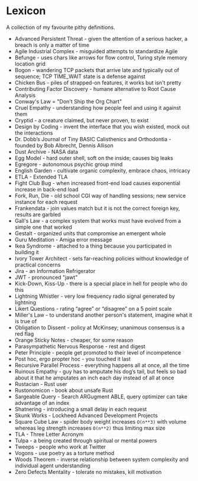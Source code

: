 # Lexicon

A collection of my favourite pithy definitions.

* Advanced Persistent Threat - given the attention of a serious hacker, a breach is only a matter of time
* Agile Industrial Complex - misguided attempts to standardize Agile
* Befunge - uses chars like arrows for flow control, Turing style memory location grid
* Bogon - wandering TCP packets that arrive late and typically out of sequence; TCP TIME_WAIT state is a defense against
* Chicken Bus - piles of strapped-on features, it works but isn't pretty
* Contributing Factor Discovery - humane alternative to Root Cause Analysis
* Conway's Law = "Don't Ship the Org Chart"
* Cruel Empathy - understanding how people feel and using it against them
* Cryptid - a creature claimed, but never proven, to exist
* Design by Coding - invent the interface that you wish existed, mock out the interactions
* Dr. Dobb’s Journal of Tiny BASIC Calisthenics and Orthodontia - founded by Bob Albrecht, Dennis Allison
* Dust Archive - NASA data
* Egg Model - hard outer shell, soft on the inside; causes big leaks
* Egregore - autonomous psychic group mind
* English Garden - cultivate organic complexity, embrace chaos, intricacy
* ETLA - Extended TLA
* Fight Club Bug - when increased front-end load causes exponential increase in back-end load
* Fork, Run, Die - old school CGI way of handling sessions; new service instance for each request
* Frankendata - join values match but it is not the correct foreign key, results are garbled
* Gall's Law - a complex system that works must have evolved from a simple one that worked
* Gestalt - organized units that compromise an emergent whole
* Guru Meditation - Amiga error message
* Ikea Syndrome - attached to a thing because you participated in building it
* Ivory Tower Architect - sets far-reaching policies without knowledge of practical concerns
* Jira - an Information Refrigerator
* JWT - pronounced "jawt"
* Kick-Down, Kiss-Up - there is a special place in hell for people who do this
* Lightning Whistler - very low frequency radio signal generated by lightning
* Likert Questions - rating “agree” or “disagree” on a 5 point scale
* Miller's Law - to understand another person's statement, imagine what it is true of
* Obligation to Dissent - policy at McKinsey; unanimous consensus is a red flag
* Orange Sticky Notes - cheaper, for some reason
* Parasympathetic Nervous Response - rest and digest
* Peter Principle - people get promoted to their level of incompetence
* Post hoc, ergo propter hoc - you touched it last
* Recursive Parallel Process - everything happens all at once, all the time
* Ruinous Empathy - guy has to amputate his dog’s tail, but feels so bad about it that he amputates an inch each day instead of all at once
* Rustacian - Rust user
* Rustonomicon - book about unsafe Rust
* Sargeable Query - Search ARGugment ABLE, query optimizer can take advantage of an index
* Shatnering - introducing a small delay in each request
* Skunk Works - Lockheed Advanced Development Projects
* Square Cube Law - spider body weight increases `O(n**3)` with volume whereas leg strength increases `O(n**2)` thus limiting max size
* TLA - Three Letter Acronym
* Tulpa - a being created through spiritual or mental powers
* Tweeps - people who work at Twitter
* Vogons - use poetry as a torture method
* Woods Theorem - inverse relationship between system complexity and individual agent understanding
* Zero Defects Mentality - tolerate no mistakes, kill motivation
